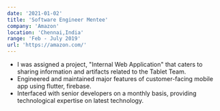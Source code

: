```yaml
---
date: '2021-01-02'
title: 'Software Engineer Mentee'
company: 'Amazon'
location: 'Chennai,India'
range: 'Feb - July 2019'
url: 'https://amazon.com/'
---
```


- I was assigned a project, "Internal Web Application" that caters to sharing information and artifacts related to the Tablet Team.
-  Engineered and maintained major features of  customer-facing mobile app using flutter, firebase.
-  Interfaced with senior developers on a monthly basis, providing technological expertise on latest technology.
